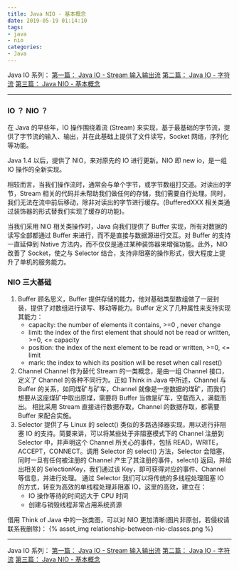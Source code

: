 ```yaml
---
title: Java NIO - 基本概念
date: 2019-05-19 01:14:10
tags: 
- java
- nio
categories:
- Java
---
```


Java IO 系列：
[第一篇： Java IO - Stream 输入输出流](https://lenshood.github.io/2019/04/28/java-io-stream/)
[第二篇： Java IO - 字符流](https://lenshood.github.io/2019/05/07/character-stream/)
[第三篇： Java NIO - 基本概念](https://lenshood.github.io/2019/05/18/java-nio-basic-concept/)

<!-- more -->

---

### IO ？ NIO ？
在 Java 的早些年，IO 操作围绕着流 (Stream) 来实现，基于最基础的字节流，提供了字节流的输入、输出，并在此基础上提供了文件读写，Socket 网络，序列化等功能。

Java 1.4 以后，提供了 NIO，来对原先的 IO 进行更新。NIO 即 new io，是一组 IO 操作的全新实现。

相较而言，当我们操作流时，通常会与单个字节，或字节数组打交道。对读出的字节，Stream 相关的代码并未帮助我们做任何的存储，我们需要自行处理。同时，我们无法在流中前后移动，除非对读出的字节进行缓存。(BufferedXXX 相关类通过装饰器的形式替我们实现了缓存的功能)。

当我们采用 NIO 相关类操作时，Java 向我们提供了 Buffer 实现，所有对数据的读写全部都通过 Buffer 来进行，而不是直接与数据源进行交互。对 Buffer 的支持一直延伸到 Native 方法内，而不仅仅是通过某种装饰器来增强功能。此外，NIO 改善了 Socket，使之与 Selector 结合，支持非阻塞的操作形式，很大程度上提升了单机的服务能力。

### NIO 三大基础
1. Buffer
	顾名思义，Buffer 提供存储的能力，他对基础类型数组做了一层封装，提供了对数组进行读写、移动等能力。Buffer 定义了几种属性来支持实现其能力：
	- capacity: the number of elements it contains, >=0 , never change
	- limit: the index of the first element that should not be read or written, >=0, <= capacity
	- position: the index of the next element to be read or written, >=0, <= limit
	- mark: the index to which its position will be reset when call reset()
2. Channel
	Channel 作为替代 Stream 的一类概念，是由一组 Channel 接口，定义了 Channel 的各种不同行为。正如 Think in Java 中所述，Channel 与 Buffer 的关系，如同煤矿与矿车，Channel 就像是一座数据的煤矿，而我们想要从这座煤矿中取出原煤，需要将 Buffer 当做是矿车，空载而入，满载而出。
	相比采用 Stream 直接进行数据存取，Channel 的数据存取，都需要 Buffer 来配合实施。
3. Selector
	提供了与 Linux 的 select() 类似的多路选择器实现，用以进行非阻塞 IO 的支持。简要来讲，可以将某些处于非阻塞模式下的 Channel 注册到 Selector 中，并声明这个 Channel 所关心的事件，包括 READ，WRITE，ACCEPT，CONNECT。调用 Selector 的 select() 方法，Selector 会阻塞，同时一旦有任何被注册的 Channel 产生了其注册的事件，select() 返回，并给出相关的 SelectionKey，我们通过该 Key，即可获得对应的事件、Channel 等信息，并进行处理。
	通过 Selector 我们可以将传统的多线程处理阻塞 IO 的方式，转变为高效的单线程处理非阻塞 IO，这里的高效，建立在：
	- IO 操作等待的时间远大于 CPU 时间
	- 创建与销毁线程非常占用系统资源

借用 Think of Java 中的一张类图，可以对 NIO 更加清晰(图片非原创，若侵权请联系我删除)：
{% asset_img relationship-between-nio-classes.png %}

---

Java IO 系列：
[第一篇： Java IO - Stream 输入输出流](https://lenshood.github.io/2019/04/28/java-io-stream/)
[第二篇： Java IO - 字符流](https://lenshood.github.io/2019/05/07/character-stream/)
[第三篇： Java NIO - 基本概念](https://lenshood.github.io/2019/05/18/java-nio-basic-concept/)